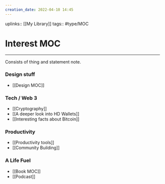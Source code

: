 ```yaml
---
creation_date: 2022-04-10 14:45
---
```


uplinks:: [[My Library]]
tags:: #type/MOC 

# Interest MOC
---
Consists of thing and statement note.

### Design stuff
- [[Design MOC]]

### Tech / Web 3
- [[Cryptography]]
- [[A deeper look into HD Wallets]]
- [[Interesting facts about Bitcoin]]

### Productivity
- [[Productivity tools]]
- [[Community Building]]

### A Life Fuel
- [[Book MOC]]
- [[Podcast]]
